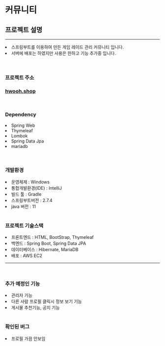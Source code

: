 # 커뮤니티

<h2>프로젝트 설명</h2>
<hr>
<li>스프링부트를 이용하여 만든 게임 레이드 관리 커뮤니티 입니다.</li>
<li>서버에 배포는 하였지만 사용은 한하고 기능 추가중 입니다.</li>
<br><br>
<h3>프로젝트 주소<h3>
<h3><a href ="hwooh.shop:8088">hwooh.shop</a></h3>

<br>
<h3>Dependency</h3>
<li>Spring Web</li>
<li>Thymeleaf</li>
<li>Lombok</li>
<li>Spring Data Jpa</li>
<li>mariadb</li>
<br><br>
<h3>개발환경</h3>
<li>운영체제 : Windows</li>
<li>통합개발환경(IDE) : IntelliJ</li>
<li>빌드 툴 : Gradle</li>
<li>스프링부트버전 : 2.7.4</li>
<li>java 버전 : 11</li>
<br>

<h3>프로젝트 기술스택</h3>
<li>프론트엔드 : HTML, BootStrap, Thymeleaf</li>
<li>백엔드 : Spring Boot, Spring Data JPA</li>
<li>데이터베이스 : Hibernate, MariaDB</li>
<li>배포 : AWS EC2</li>
<hr>

<br>
<h3>추가 예정인 기능</h3>
<li>관리자 기능</li>
<li>다른 사람 프로필 클릭시 정보 보기 기능</li>
<li>게시물 추천기능, 공지 기능</li>
<br>
<h3>확인된 버그</h3>
<li>프로필 가끔 안보임</li>




